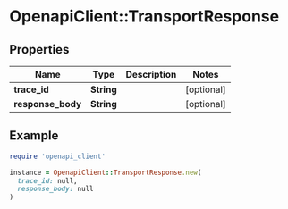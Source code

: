 # OpenapiClient::TransportResponse

## Properties

| Name | Type | Description | Notes |
| ---- | ---- | ----------- | ----- |
| **trace_id** | **String** |  | [optional] |
| **response_body** | **String** |  | [optional] |

## Example

```ruby
require 'openapi_client'

instance = OpenapiClient::TransportResponse.new(
  trace_id: null,
  response_body: null
)
```

